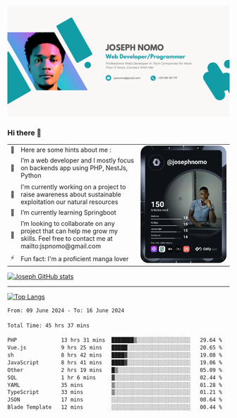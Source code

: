 ![Banner of my profile!](/Joseph_NOMO_NEW.png "Banner")

### Hi there 👋

<!--- | --  | 👋  | Here are some hints about me :                                                                                                 | <td rowspan=6><img src="/devcard.svg" width="400" alt="Joseph NOMO's Dev Card"/></td> |
| --- | --- | ------------------------------------------------------------------------------------------------------------------------------ | ------------------------------------------------------------------------------------- |
| --  | 🔭  | I’m a web developer and I mostly focus on backends app using PHP, NestJs, Python                                               |
| --  | 🦁  | I'm currently working on a project to raise awareness about sustainable exploitation our natural resources                     |
| --  | 🌱  | I’m currently learning Springboot                                                                                              |
| --  | 👯  | I’m looking to collaborate on any project that can help me grow my skills. Feel free to contact me at mailto:jspnomo@gmail.com |
| --  | ⚡  | Fun fact: I'm a proficient manga lover                                                                                         |
--->

<table>
    <tr>
        <td width="1%">👋</td>
        <td width="55%">Here are some hints about me :</td>
        <td rowspan=6 width="44%"><img src="/devcard.svg" width="400" alt="Joseph NOMO's Dev Card"/></td>
    </tr>
    <tr>
        <td>🔭</td>
        <td>I’m a web developer and I mostly focus on backends app using PHP, NestJs, Python</td>
    </tr>
    <tr>
        <td>🦁</td>
        <td>I'm currently working on a project to raise awareness about sustainable exploitation our natural resources</td>
    </tr>
    <tr>
        <td>🌱</td>
        <td>I’m currently learning Springboot</td>
    </tr>
    <tr>
        <td>👯</td>
        <td>I’m looking to collaborate on any project that can help me grow my skills. Feel free to contact me at mailto:jspnomo@gmail.com</td>
    </tr>
    <tr>
        <td>⚡</td>
        <td>Fun fact: I'm a proficient manga lover</td>
    </tr>

</table>

[![Joseph GitHub stats](https://github-readme-stats-seven-sigma-53.vercel.app/api?username=Jspascal)](https://github.com/Jspascal/github-readme-stats)

---

[![Top Langs](https://github-readme-stats-seven-sigma-53.vercel.app/api/top-langs/?username=Jspascal&layout=compact)](https://github.com/Jspascal/github-readme-stats)

<!--START_SECTION:waka-->

```txt
From: 09 June 2024 - To: 16 June 2024

Total Time: 45 hrs 37 mins

PHP              13 hrs 31 mins  ███████▒░░░░░░░░░░░░░░░░░   29.64 %
Vue.js           9 hrs 25 mins   █████░░░░░░░░░░░░░░░░░░░░   20.65 %
sh               8 hrs 42 mins   ████▓░░░░░░░░░░░░░░░░░░░░   19.08 %
JavaScript       8 hrs 41 mins   ████▓░░░░░░░░░░░░░░░░░░░░   19.06 %
Other            2 hrs 19 mins   █▒░░░░░░░░░░░░░░░░░░░░░░░   05.09 %
SQL              1 hr 6 mins     ▓░░░░░░░░░░░░░░░░░░░░░░░░   02.44 %
YAML             35 mins         ▒░░░░░░░░░░░░░░░░░░░░░░░░   01.28 %
TypeScript       33 mins         ▒░░░░░░░░░░░░░░░░░░░░░░░░   01.21 %
JSON             17 mins         ░░░░░░░░░░░░░░░░░░░░░░░░░   00.64 %
Blade Template   12 mins         ░░░░░░░░░░░░░░░░░░░░░░░░░   00.44 %
```

<!--END_SECTION:waka-->
